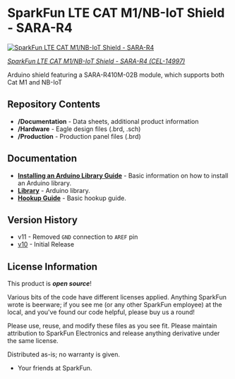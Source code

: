 SparkFun LTE CAT M1/NB-IoT Shield - SARA-R4
========================================

[![SparkFun LTE CAT M1/NB-IoT Shield - SARA-R4](https://cdn.sparkfun.com//assets/parts/1/3/3/0/9/14997-SparkFun_LTE_CAT_M1_NB-IoT_Shield_-_SARA-R4-01a.jpg)](https://www.sparkfun.com/products/14997)

[*SparkFun LTE CAT M1/NB-IoT Shield - SARA-R4 (CEL-14997)*](https://www.sparkfun.com/products/14997)

Arduino shield featuring a SARA-R410M-02B module, which supports both Cat M1 and NB-IoT

Repository Contents
-------------------

* **/Documentation** - Data sheets, additional product information
* **/Hardware** - Eagle design files (.brd, .sch)
* **/Production** - Production panel files (.brd)

Documentation
--------------
* **[Installing an Arduino Library Guide](https://learn.sparkfun.com/tutorials/installing-an-arduino-library)** - Basic information on how to install an Arduino library.
* **[Library](https://github.com/sparkfun/SparkFun_LTE_Shield_Arduino_Library)** - Arduino library.
* **[Hookup Guide](https://learn.sparkfun.com/tutorials/lte-cat-m1nb-iot-shield-hookup-guide)** - Basic hookup guide.

Version History
---------------
* v11 - Removed `GND` connection to `AREF` pin
* [v10](https://github.com/sparkfun/LTE_Cat_M1_Shield/releases/tag/v10) - Initial Release

License Information
-------------------

This product is _**open source**_! 

Various bits of the code have different licenses applied. Anything SparkFun wrote is beerware; if you see me (or any other SparkFun employee) at the local, and you've found our code helpful, please buy us a round!

Please use, reuse, and modify these files as you see fit. Please maintain attribution to SparkFun Electronics and release anything derivative under the same license.

Distributed as-is; no warranty is given.

- Your friends at SparkFun.
